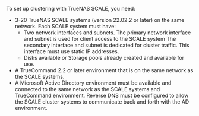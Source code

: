 To set up clustering with TrueNAS SCALE, you need:

* 3-20 TrueNAS SCALE systems (version 22.02.2 or later) on the same network. Each SCALE system must have:
   * Two network interfaces and subnets.
      The primary network interface and subnet is used for client access to the SCALE system 
	  The secondary interface and subnet is dedicated for cluster traffic. This interface must use static IP addresses.
   * Disks available or Storage pools already created and available for use.
* A TrueCommand 2.2 or later environment that is on the same network as the SCALE systems.
* A Microsoft Active Directory environment must be available and connected to the same network as the SCALE systems and TrueCommand environment.
   Reverse DNS must be configured to allow the SCALE cluster systems to communicate back and forth with the AD environment.
